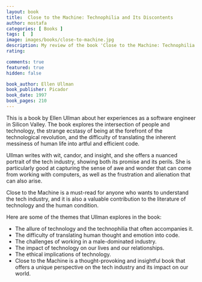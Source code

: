 ```yaml
---
layout: book
title:  Close to the Machine: Technophilia and Its Discontents
author: mostafa
categories: [ Books ]
tags: [  ]
image: images/books/close-to-machine.jpg
description: My review of the book 'Close to the Machine: Technophilia and Its Discontents', by 'Ellen Ullman'
rating:

comments: true
featured: true
hidden: false

book_author: Ellen Ullman
book_publisher: Picador
book_date: 1997
book_pages: 210
---
```


This is a book by Ellen Ullman about her experiences as a software engineer in Silicon Valley. The book explores the intersection of people and technology, the strange ecstasy of being at the forefront of the technological revolution, and the difficulty of translating the inherent messiness of human life into artful and efficient code.

Ullman writes with wit, candor, and insight, and she offers a nuanced portrait of the tech industry, showing both its promise and its perils. She is particularly good at capturing the sense of awe and wonder that can come from working with computers, as well as the frustration and alienation that can also arise.

Close to the Machine is a must-read for anyone who wants to understand the tech industry, and it is also a valuable contribution to the literature of technology and the human condition.

Here are some of the themes that Ullman explores in the book:

- The allure of technology and the technophilia that often accompanies it.
- The difficulty of translating human thought and emotion into code.
- The challenges of working in a male-dominated industry.
- The impact of technology on our lives and our relationships.
- The ethical implications of technology.
- Close to the Machine is a thought-provoking and insightful book that offers a unique perspective on the tech industry and its impact on our world.
